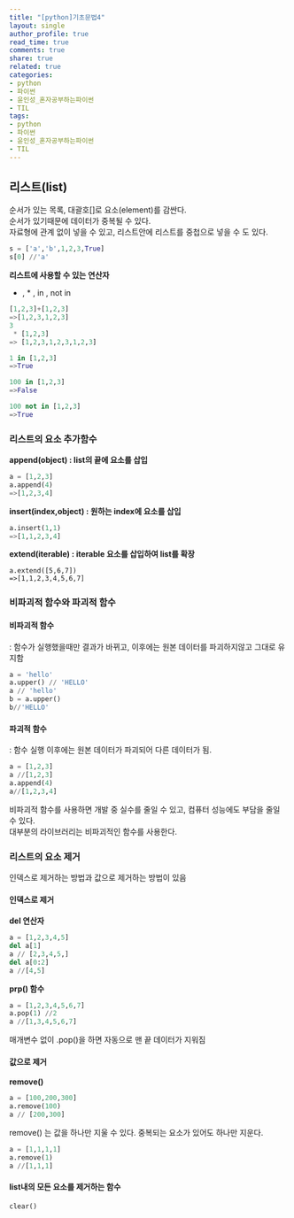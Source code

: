 ```yaml
---
title: "[python]기초문법4"
layout: single
author_profile: true
read_time: true
comments: true
share: true
related: true
categories:
- python
- 파이썬
- 윤인성_혼자공부하는파이썬
- TIL
tags:
- python
- 파이썬
- 윤인성_혼자공부하는파이썬
- TIL
---
```


## 리스트(list)
순서가 있는 목록, 대괄호[]로 요소(element)를 감싼다.  
순서가 있기때문에 데이터가 중복될 수 있다.  
자료형에 관계 없이 넣을 수 있고, 리스트안에 리스트를 중첩으로 넣을 수 도 있다.    
```python
s = ['a','b',1,2,3,True]
s[0] //'a'
```

**리스트에 사용할 수 있는 연산자**  
+ , * ,  in ,  not in

```python
[1,2,3]+[1,2,3]
=>[1,2,3,1,2,3]
3
 * [1,2,3]
=> [1,2,3,1,2,3,1,2,3]

1 in [1,2,3]
=>True

100 in [1,2,3]
=>False

100 not in [1,2,3]
=>True
```


### 리스트의 요소 추가함수

**append(object) : list의 끝에 요소를 삽입**  
```python
a = [1,2,3]
a.append(4)
=>[1,2,3,4]
```


**insert(index,object) : 원하는 index에 요소를 삽입**  
```python
a.insert(1,1)
=>[1,1,2,3,4]
```

**extend(iterable) : iterable 요소를 삽입하여 list를 확장**  
```
a.extend([5,6,7])
=>[1,1,2,3,4,5,6,7]
```

### 비파괴적 함수와 파괴적 함수
#### 비파괴적 함수
: 함수가 실행했을때만 결과가 바뀌고, 이후에는 원본 데이터를 파괴하지않고 그대로 유지함  
  
```python
a = 'hello'
a.upper() // 'HELLO'
a // 'hello'
b = a.upper()
b//'HELLO'
```

#### 파괴적 함수
: 함수 실행 이후에는 원본 데이터가 파괴되어 다른 데이터가 됨.  
```python
a = [1,2,3]
a //[1,2,3]
a.append(4)
a//[1,2,3,4]
```
  
비파괴적 함수를 사용하면 개발 중 실수를 줄일 수 있고, 컴퓨터 성능에도 부담을 줄일 수 있다.  
대부분의 라이브러리는 비파괴적인 함수를 사용한다.  

### 리스트의 요소 제거

인덱스로 제거하는 방법과 값으로 제거하는 방법이 있음  
  
#### 인덱스로 제거
**del 연산자**  
```python
a = [1,2,3,4,5]
del a[1]
a // [2,3,4,5,]
del a[0:2]
a //[4,5]
```

**prp() 함수**  
```python
a = [1,2,3,4,5,6,7]
a.pop(1) //2
a //[1,3,4,5,6,7]
```
매개변수 없이 .pop()을 하면 자동으로 맨 끝 데이터가 지워짐  
  
#### 값으로 제거
**remove()**  
```python
a = [100,200,300]
a.remove(100)
a // [200,300]
```
  
remove() 는 값을 하나만 지울 수 있다. 중복되는 요소가 있어도 하나만 지운다.  
```python
a = [1,1,1,1]
a.remove(1)
a //[1,1,1]
```

#### list내의 모든 요소를 제거하는 함수
```python
clear() 
```
